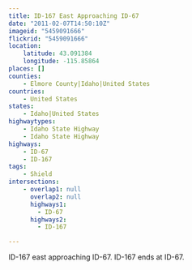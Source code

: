 ```yaml
---
title: ID-167 East Approaching ID-67
date: "2011-02-07T14:50:10Z"
imageid: "5459091666"
flickrid: "5459091666"
location:
    latitude: 43.091384
    longitude: -115.85864
places: []
counties:
    - Elmore County|Idaho|United States
countries:
    - United States
states:
    - Idaho|United States
highwaytypes:
    - Idaho State Highway
    - Idaho State Highway
highways:
    - ID-67
    - ID-167
tags:
    - Shield
intersections:
    - overlap1: null
      overlap2: null
      highways1:
        - ID-67
      highways2:
        - ID-167

---
```

ID-167 east approaching ID-67.  ID-167 ends at ID-67.